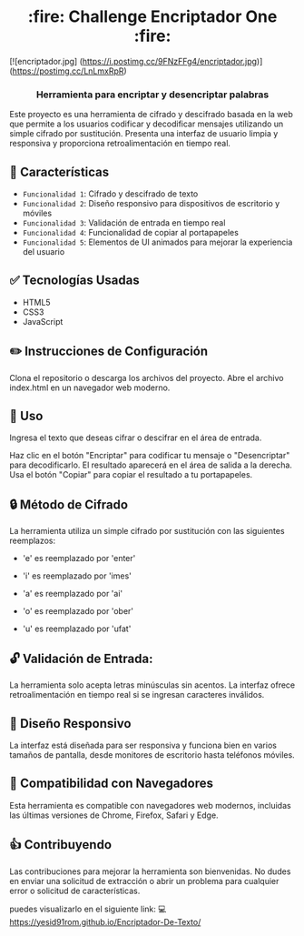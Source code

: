 <h1 align="center"> :fire: Challenge Encriptador One :fire: </h1>

[![encriptador.jpg] (https://i.postimg.cc/9FNzFFg4/encriptador.jpg)] (https://postimg.cc/LnLmxRpR)

<h3 align="center">
Herramienta para encriptar y desencriptar palabras </h3>

Este proyecto es una herramienta de cifrado y descifrado basada en la web que permite a los usuarios codificar y decodificar mensajes utilizando un simple cifrado por sustitución. Presenta una interfaz de usuario limpia y responsiva y proporciona retroalimentación en tiempo real.

## :hammer: Características
- `Funcionalidad 1`: Cifrado y descifrado de texto
- `Funcionalidad 2`: Diseño responsivo para dispositivos de escritorio y móviles
- `Funcionalidad 3`: Validación de entrada en tiempo real
- `Funcionalidad 4`: Funcionalidad de copiar al portapapeles
- `Funcionalidad 5`: Elementos de UI animados para mejorar la experiencia del usuario

## :white_check_mark: Tecnologías Usadas 
- HTML5
- CSS3
- JavaScript 


## :pencil2: Instrucciones de Configuración</h4>
Clona el repositorio o descarga los archivos del proyecto.
Abre el archivo index.html en un navegador web moderno.

## :bookmark_tabs: Uso
Ingresa el texto que deseas cifrar o descifrar en el área de entrada.

Haz clic en el botón "Encriptar" para codificar tu mensaje o "Desencriptar" para decodificarlo.
El resultado aparecerá en el área de salida a la derecha.
Usa el botón "Copiar" para copiar el resultado a tu portapapeles.

## :lock: Método de Cifrado
La herramienta utiliza un simple cifrado por sustitución con las siguientes reemplazos:

- 'e' es reemplazado por 'enter'

- 'i' es reemplazado por 'imes'

- 'a' es reemplazado por 'ai'

- 'o' es reemplazado por 'ober'

- 'u' es reemplazado por 'ufat'


## :unlock: Validación de Entrada:
La herramienta solo acepta letras minúsculas sin acentos. La interfaz ofrece retroalimentación en tiempo real si se ingresan caracteres inválidos.

## :iphone: Diseño Responsivo
La interfaz está diseñada para ser responsiva y funciona bien en varios tamaños de pantalla, desde monitores de escritorio hasta teléfonos móviles.

## :mag_right:  Compatibilidad con Navegadores
Esta herramienta es compatible con navegadores web modernos, incluidas las últimas versiones de Chrome, Firefox, Safari y Edge.

## :+1: Contribuyendo
Las contribuciones para mejorar la herramienta son bienvenidas. No dudes en enviar una solicitud de extracción o abrir un problema para cualquier error o solicitud de características.

puedes visualizarlo en el siguiente link: :computer: https://yesid91rom.github.io/Encriptador-De-Texto/
